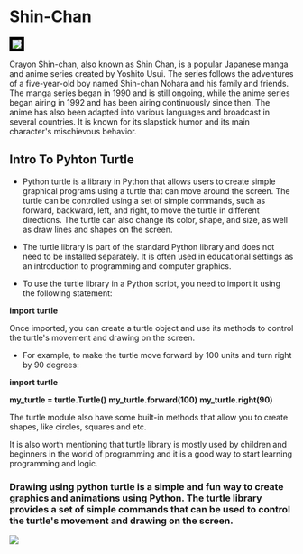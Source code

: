 # Shin-Chan

<img   src="https://cdn.myanimelist.net/images/anime/10/59897.jpg" style="border:5px solid black">

Crayon Shin-chan, also known as Shin Chan, is a popular Japanese manga and anime series created by Yoshito Usui. The series follows the adventures of a five-year-old boy named Shin-chan Nohara and his family and friends. The manga series began in 1990 and is still ongoing, while the anime series began airing in 1992 and has been airing continuously since then. The anime has also been adapted into various languages and broadcast in several countries. It is known for its slapstick humor and its main character's mischievous behavior.

<h2> Intro To Pyhton Turtle </h2>

* Python turtle is a library in Python that allows users to create simple graphical programs using a turtle that can move around the screen. The turtle can be controlled using a set of simple commands, such as forward, backward, left, and right, to move the turtle in different directions. The turtle can also change its color, shape, and size, as well as draw lines and shapes on the screen.

* The turtle library is part of the standard Python library and does not need to be installed separately. It is often used in educational settings as an introduction to programming and computer graphics.

* To use the turtle library in a Python script, you need to import it using the following statement:

**import turtle**

Once imported, you can create a turtle object and use its methods to control the turtle's movement and drawing on the screen.

* For example, to make the turtle move forward by 100 units and turn right by 90 degrees:

**import turtle**

**my_turtle = turtle.Turtle()**
**my_turtle.forward(100)**
**my_turtle.right(90)**

The turtle module also have some built-in methods that allow you to create shapes, like circles, squares and etc.

It is also worth mentioning that turtle library is mostly used by children and beginners in the world of programming and it is a good way to start learning programming and logic.

<h3> Drawing using python turtle is a simple and fun way to create graphics and animations using Python. The turtle library provides a set of simple commands that can be used to control the turtle's movement and drawing on the screen. </h3>

<img src="https://user-images.githubusercontent.com/122405126/213011449-92209788-9be1-4aee-bc1c-57ae1c3cf65e.png">

